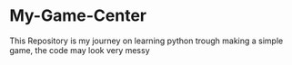 # My-Game-Center
This Repository is my journey on learning python trough making a simple game, the code may look very messy
